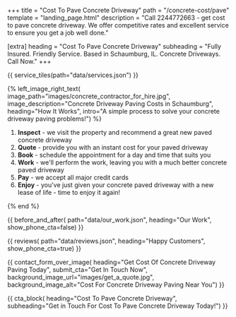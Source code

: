 +++
title = "Cost To Pave Concrete Driveway"
path = "/concrete-cost/pave"
template = "landing_page.html"
description = "Call 2244772663 - get cost to pave concrete driveway. We offer competitive rates and excellent service to ensure you get a job well done."

[extra]
heading = "Cost To Pave Concrete Driveway"
subheading = "Fully Insured. Friendly Service. Based in Schaumburg, IL. Concrete Driveways. Call Now."
+++

{{ service_tiles(path="data/services.json") }}

{% left_image_right_text(
     image_path="images/concrete_contractor_for_hire.jpg",
     image_description="Concrete Driveway Paving Costs in Schaumburg",
     heading="How It Works",
     intro="A simple process to solve your concrete driveway paving problems!") %}

1. **Inspect** - we visit the property and recommend a great new paved concrete driveway
2. **Quote** - provide you with an instant cost for your paved driveway
3. **Book** - schedule the appointment for a day and time that suits you
4. **Work** - we'll perform the work, leaving you with a much better concrete paved driveway
5. **Pay** - we accept all major credit cards
6. **Enjoy** - you've just given your concrete paved driveway with a new lease of life - time to enjoy it again!

{% end %}

{{ before_and_after(
     path="data/our_work.json",
     heading="Our Work",
     show_phone_cta=false) }}

{{ reviews(
     path="data/reviews.json",
     heading="Happy Customers",
     show_phone_cta=true) }}

{{ contact_form_over_image(
     heading="Get Cost Of Concrete Driveway Paving Today",
     submit_cta="Get In Touch Now",
     background_image_url="images/get_a_quote.jpg",
     background_image_alt="Cost For Concrete Driveway Paving Near You") }}

{{ cta_block(
     heading="Cost To Pave Concrete Driveway",
     subheading="Get in Touch For Cost To Pave Concrete Driveway Today!") }}